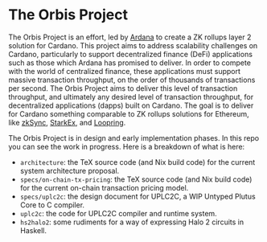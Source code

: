 # The Orbis Project

The Orbis Project is an effort, led by [Ardana](https://ardana.org/) to create a ZK rollups layer 2 solution for Cardano. This project aims to address scalability challenges on Cardano, particularly to support decentralized finance (DeFi) applications such as those which Ardana has promised to deliver. In order to compete with the world of centralized finance, these applications must support massive transaction throughput, on the order of thousands of transactions per second. The Orbis Project aims to deliver this level of transaction throughput, and ultimately any desired level of transaction throughput, for decentralized applications (dapps) built on Cardano. The goal is to deliver for Cardano something comparable to ZK rollups solutions for Ethereum, like [zkSync](https://zksync.io/), [StarkEx](https://starkware.co/starkex/), and [Loopring](https://loopring.org/#/).

The Orbis Project is in design and early implementation phases. In this repo you can see the work in progress. Here is a breakdown of what is here:

 * `architecture`: the TeX source code (and Nix build code) for the current system architecture proposal.
 * `specs/on-chain-tx-pricing`: the TeX source code (and Nix build code) for the current on-chain transaction pricing model.
 * `specs/uplc2c`: the design document for UPLC2C, a WIP Untyped Plutus Core to C compiler.
 * `uplc2c`: the code for UPLC2C compiler and runtime system.
 * `hs2halo2`: some rudiments for a way of expressing Halo 2 circuits in Haskell.
